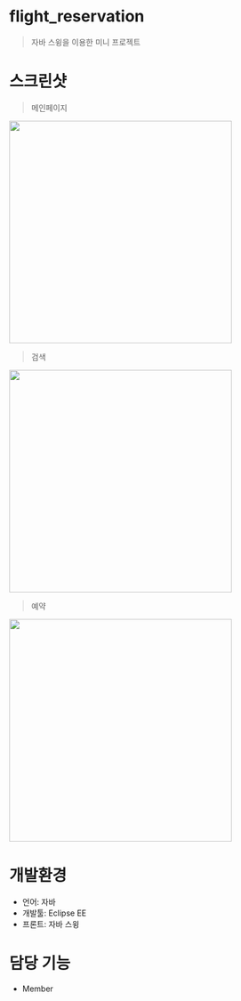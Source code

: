 # flight_reservation
> 자바 스윙을 이용한 미니 프로젝트

# 스크린샷
> 메인페이지

<img src = "https://user-images.githubusercontent.com/66353700/101886394-c0e5db80-3bde-11eb-9c97-7b8ede9dcd10.png" width="400px" height="400px">

> 검색

<img src = "https://user-images.githubusercontent.com/66353700/101886403-c2af9f00-3bde-11eb-9138-e1d3ecd31431.png" width="400px" height="400px">


> 예약

<img src = "https://user-images.githubusercontent.com/66353700/101886406-c3e0cc00-3bde-11eb-9d94-0f9dd6915708.png" width="400px" height="400px">

# 개발환경
* 언어: 자바
* 개발툴: Eclipse EE 
* 프론트: 자바 스윙

# 담당 기능
* Member
